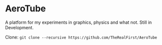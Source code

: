# AeroTube

A platform for my experiments in graphics, physics and what not. Still in Development.

Clone: ```git clone --recursive https://github.com/TheRealFirst/AeroTube```